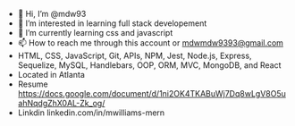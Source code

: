 - 👋 Hi, I’m @mdw93
- 👀 I’m interested in learning full stack developement
- 🌱 I’m currently learning css and javascript 
- 📫 How to reach me through this account or mdwmdw9393@gmail.com
- HTML, CSS, JavaScript, Git, APIs, NPM, Jest, Node.js, Express, Sequelize, MySQL, Handlebars, OOP, ORM, MVC, MongoDB, and React
- Located in Atlanta
- Resume https://docs.google.com/document/d/1ni2OK4TKABuWj7Dq8wLgV8O5uahNqdgZhX0AL-Zk_og/
- Linkdin linkedin.com/in/mwilliams-mern


<!---
mdw93/mdw93 is a ✨ special ✨ repository because its `README.md` (this file) appears on your GitHub profile.
You can click the Preview link to take a look at your changes.
--->
